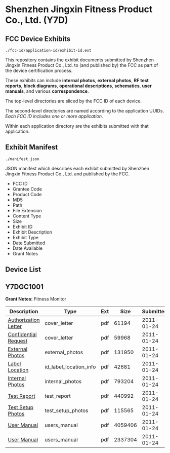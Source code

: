 # Shenzhen Jingxin Fitness Product Co., Ltd. (Y7D)
## FCC Device Exhibits

```
./fcc-id/application-id/exhibit-id.ext
```

This repository contains the exhibit documents submitted by Shenzhen Jingxin Fitness Product Co., Ltd. to (and published by) the FCC as part of the device certification process.

These exhibits can include **internal photos**, **external photos**, **RF test reports**, **block diagrams**, **operational descriptions**, **schematics**, **user manuals**, and various **correspondence**.

The top-level directories are sliced by the FCC ID of each device.

The second-level directories are named according to the application UUIDs. *Each FCC ID includes one or more application.*

Within each application directory are the exhibits submitted with that application. 

## Exhibit Manifest

```
./manifest.json
```

JSON manifest which describes each exhibit submitted by Shenzhen Jingxin Fitness Product Co., Ltd. and published by the FCC.

- FCC ID
- Grantee Code
- Product Code
- MD5
- Path
- File Extension
- Content Type
- Size
- Exhibit ID
- Exhibit Description
- Exhibit Type
- Date Submitted
- Date Available
- Grant Notes

## Device List
## Y7DGC1001
**Grant Notes:** Fitness Monitor

| Description | Type | Ext | Size | Submitted | Available |
| ----------- | ---- | --- | ---- | --------- | --------- |
| [Authorization Letter](Y7DGC1001/e04ee9fa0d114713d6c34e9cf73f33b2/1408262.pdf) | cover_letter | pdf | 61194 | 2011-01-24 | 2011-01-24 |
| [Confidential Request](Y7DGC1001/e04ee9fa0d114713d6c34e9cf73f33b2/1408263.pdf) | cover_letter | pdf | 59968 | 2011-01-24 | 2011-01-24 |
| [External Photos](Y7DGC1001/e04ee9fa0d114713d6c34e9cf73f33b2/1408264.pdf) | external_photos | pdf | 131950 | 2011-01-24 | 2011-01-24 |
| [Label Location](Y7DGC1001/e04ee9fa0d114713d6c34e9cf73f33b2/1408266.pdf) | id_label_location_info | pdf | 42681 | 2011-01-24 | 2011-01-24 |
| [Internal Photos](Y7DGC1001/e04ee9fa0d114713d6c34e9cf73f33b2/1408265.pdf) | internal_photos | pdf | 793204 | 2011-01-24 | 2011-01-24 |
| [Test Report](Y7DGC1001/e04ee9fa0d114713d6c34e9cf73f33b2/1408267.pdf) | test_report | pdf | 440992 | 2011-01-24 | 2011-01-24 |
| [Test Setup Photos](Y7DGC1001/e04ee9fa0d114713d6c34e9cf73f33b2/1408268.pdf) | test_setup_photos | pdf | 115565 | 2011-01-24 | 2011-01-24 |
| [User Manual](Y7DGC1001/e04ee9fa0d114713d6c34e9cf73f33b2/1408269.pdf) | users_manual | pdf | 4059406 | 2011-01-24 | 2011-01-24 |
| [User Manual](Y7DGC1001/e04ee9fa0d114713d6c34e9cf73f33b2/1408270.pdf) | users_manual | pdf | 2337304 | 2011-01-24 | 2011-01-24 |

